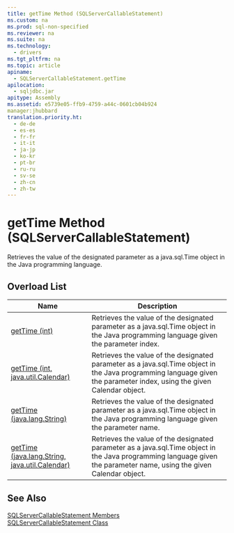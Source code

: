 ```yaml
---
title: getTime Method (SQLServerCallableStatement)
ms.custom: na
ms.prod: sql-non-specified
ms.reviewer: na
ms.suite: na
ms.technology: 
  - drivers
ms.tgt_pltfrm: na
ms.topic: article
apiname: 
  - SQLServerCallableStatement.getTime
apilocation: 
  - sqljdbc.jar
apitype: Assembly
ms.assetid: e5739e05-ffb9-4759-a44c-0601cb04b924
manager:jhubbard
translation.priority.ht: 
  - de-de
  - es-es
  - fr-fr
  - it-it
  - ja-jp
  - ko-kr
  - pt-br
  - ru-ru
  - sv-se
  - zh-cn
  - zh-tw
---
```

# getTime Method (SQLServerCallableStatement)
  Retrieves the value of the designated parameter as a java.sql.Time object in the Java programming language.  
  
## Overload List  
  
|Name|Description|  
|----------|-----------------|  
|[getTime \(int\)](../content/getTime-Method--int-.md)|Retrieves the value of the designated parameter as a java.sql.Time object in the Java programming language given the parameter index.|  
|[getTime \(int, java.util.Calendar\)](../content/getTime-Method--int--java.util.Calendar-.md)|Retrieves the value of the designated parameter as a java.sql.Time object in the Java programming language given the parameter index, using the given Calendar object.|  
|[getTime \(java.lang.String\)](../content/getTime-Method--java.lang.String-.md)|Retrieves the value of the designated parameter as a java.sql.Time object in the Java programming language given the parameter name.|  
|[getTime \(java.lang.String, java.util.Calendar\)](../content/getTime-Method--java.lang.String--java.util.Calendar-.md)|Retrieves the value of the designated parameter as a java.sql.Time object in the Java programming language given the parameter name, using the given Calendar object.|  
  
## See Also  
 [SQLServerCallableStatement Members](../content/SQLServerCallableStatement-Members.md)   
 [SQLServerCallableStatement Class](../content/SQLServerCallableStatement-Class.md)  
  
  
